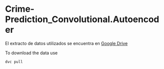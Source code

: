 # Crime-Prediction_Convolutional.Autoencoder
El extracto de datos utilizados se encuentra en <a href="https://drive.google.com/file/d/1cZe2onu4tKAnRt4pP241pZEHch0tSvzk/view?usp=sharing">Google Drive</a>

To download the data use
	
`dvc pull`

